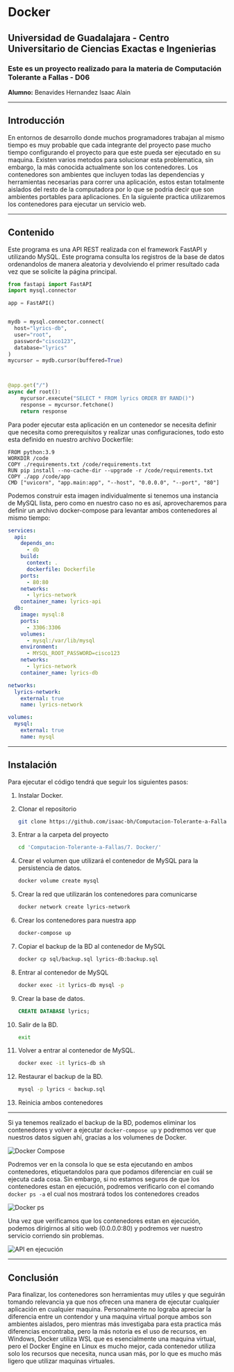 # Docker
## **Universidad de Guadalajara** - Centro Universitario de Ciencias Exactas e Ingenierias

### Este es un proyecto realizado para la materia de Computación Tolerante a Fallas - D06

**Alumno:** Benavides Hernandez Isaac Alain

---
## Introducción
En entornos de desarrollo donde muchos programadores trabajan al mismo tiempo es muy probable que cada integrante del proyecto pase mucho tiempo configurando el proyecto para que este pueda ser ejecutado en su maquina. Existen varios metodos para solucionar esta problematica, sin embargo, la más conocida actualmente son los contenedores. Los contenedores son ambientes que incluyen todas las dependencias y herramientas necesarias para correr una aplicación, estos estan totalmente aislados del resto de la computadora por lo que se podria decir que son ambientes portables para aplicaciones. En la siguiente practica utilizaremos los contenedores para ejecutar un servicio web.

---
## Contenido

Este programa es una API REST realizada con el framework FastAPI y utilizando MySQL. Este programa consulta los registros de la base de datos ordenandolos de manera aleatoria y devolviendo el primer resultado cada vez que se solicite la página principal.

~~~python
from fastapi import FastAPI
import mysql.connector

app = FastAPI()


mydb = mysql.connector.connect(
  host="lyrics-db",
  user="root",
  password="cisco123",
  database="lyrics"
)
mycursor = mydb.cursor(buffered=True)



@app.get("/")
async def root():
    mycursor.execute("SELECT * FROM lyrics ORDER BY RAND()")
    response = mycursor.fetchone()
    return response
~~~

Para poder ejecutar esta aplicación en un contenedor se necesita definir que necesita como prerequisitos y realizar unas configuraciones, todo esto esta definido en nuestro archivo Dockerfile:

~~~docker
FROM python:3.9
WORKDIR /code
COPY ./requirements.txt /code/requirements.txt
RUN pip install --no-cache-dir --upgrade -r /code/requirements.txt
COPY ./app /code/app
CMD ["uvicorn", "app.main:app", "--host", "0.0.0.0", "--port", "80"]
~~~

Podemos construir esta imagen individualmente si tenemos una instancia de MySQL lista, pero como en nuestro caso no es así, aprovecharemos para definir un archivo docker-compose para levantar ambos contenedores al mismo tiempo:

~~~yml
services:
  api:
    depends_on:
      - db
    build:
      context: .
      dockerfile: Dockerfile
    ports:
      - 80:80
    networks:
      - lyrics-network
    container_name: lyrics-api
  db:
    image: mysql:8
    ports:
      - 3306:3306
    volumes:
      - mysql:/var/lib/mysql
    environment:
      - MYSQL_ROOT_PASSWORD=cisco123
    networks:
      - lyrics-network
    container_name: lyrics-db

networks:
  lyrics-network:
    external: true
    name: lyrics-network

volumes:
  mysql:
    external: true
    name: mysql
~~~


---
## Instalación
Para ejecutar el código tendrá que seguir los siguientes pasos:
1. Instalar Docker.

2. Clonar el repositorio
    ~~~bash
    git clone https://github.com/isaac-bh/Computacion-Tolerante-a-Fallas
    ~~~

3. Entrar a la carpeta del proyecto
    ~~~bash
    cd 'Computacion-Tolerante-a-Fallas/7. Docker/'
    ~~~

4. Crear el volumen que utilizará el contenedor de MySQL para la persistencia de datos.
    ~~~bash
    docker volume create mysql
    ~~~

5. Crear la red que utilizarán los contenedores para comunicarse
    ~~~bash
    docker network create lyrics-network
    ~~~

6. Crear los contenedores para nuestra app
    ~~~bash
    docker-compose up
    ~~~

7. Copiar el backup de la BD al contenedor de MySQL
    ~~~bash
    docker cp sql/backup.sql lyrics-db:backup.sql
    ~~~

8. Entrar al contenedor de MySQL
    ~~~bash
    docker exec -it lyrics-db mysql -p
    ~~~

9. Crear la base de datos.
    ~~~sql
    CREATE DATABASE lyrics;
    ~~~

10. Salir de la BD.
    ~~~bash
    exit
    ~~~

11. Volver a entrar al contenedor de MySQL.
    ~~~bash
    docker exec -it lyrics-db sh
    ~~~

11. Restaurar el backup de la BD.
    ~~~bash
    mysql -p lyrics < backup.sql
    ~~~

12. Reinicia ambos contenedores
--- 

Si ya tenemos realizado el backup de la BD, podemos eliminar los contenedores y volver a ejecutar ``docker-compose up`` y podremos ver que nuestros datos siguen ahí, gracias a los volumenes de Docker.

![Docker Compose](./img/docker-compose-up.png "Docker Compose")

Podremos ver en la consola lo que se esta ejecutando en ambos contenedores, etiquetandolos para que podamos diferenciar en cuál se ejecuta cada cosa. Sin embargo, si no estamos seguros de que los contenedores estan en ejecución, podremos verificarlo con el comando ``docker ps -a`` el cual nos mostrará todos los contenedores creados

![Docker ps](./img/docker-ps.png "Docker ps")


Una vez que verificamos que los contenedores estan en ejecución, podemos dirigirnos al sitio web (0.0.0.0:80) y podremos ver nuestro servicio corriendo sin problemas.

![API en ejecución](./img/api-running.png "API en ejecución")

---
## Conclusión
Para finalizar, los contenedores son herramientas muy utiles y que seguirán tomando relevancia ya que nos ofrecen una manera de ejecutar cualquier aplicación en cualquier maquina. Personalmente no lograba apreciar la diferencia entre un contendor y una maquina virtual porque ambos son ambientes aislados, pero mientras más investigaba para esta practica más diferencias encontraba, pero la más notoria es el uso de recursos, en Windows, Docker utiliza WSL que es esencialmente una maquina virtual, pero el Docker Engine en Linux es mucho mejor, cada contenedor utiliza solo los recursos que necesita, nunca usan más, por lo que es mucho más ligero que utilizar maquinas virtuales.